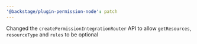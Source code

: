 ```yaml
---
'@backstage/plugin-permission-node': patch
---
```


Changed the `createPermissionIntegrationRouter` API to allow `getResources`, `resourceType` and `rules` to be optional
